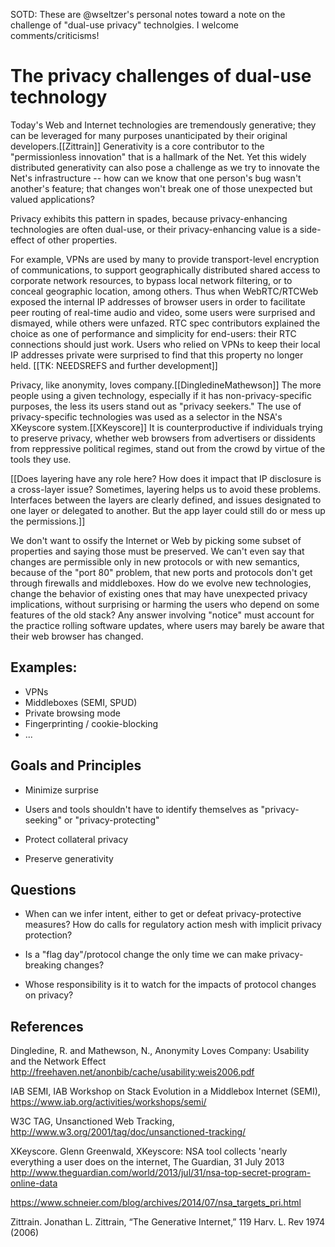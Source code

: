 SOTD: These are @wseltzer's personal notes toward a note on the challenge of "dual-use privacy" technolgies. I welcome comments/criticisms!

# The privacy challenges of dual-use technology

Today's Web and Internet technologies are tremendously generative;
they can be leveraged for many purposes unanticipated by their
original developers.[[Zittrain]] Generativity is a core contributor to
the "permissionless innovation" that is a hallmark of the Net. Yet
this widely distributed generativity can also pose a challenge as we
try to innovate the Net's infrastructure -- how can we know that one
person's bug wasn't another's feature; that changes won't break one of
those unexpected but valued applications?

Privacy exhibits this pattern in spades, because privacy-enhancing
technologies are often dual-use, or their privacy-enhancing value is a
side-effect of other properties. 

For example, VPNs are used by many to provide transport-level
encryption of communications, to support geographically distributed
shared access to corporate network resources, to bypass local network
filtering, or to conceal geographic location, among others. Thus when
WebRTC/RTCWeb exposed the internal IP addresses of browser users in
order to facilitate peer routing of real-time audio and video, some
users were surprised and dismayed, while others were unfazed. RTC spec
contributors explained the choice as one of performance and simplicity
for end-users: their RTC connections should just work. Users who
relied on VPNs to keep their local IP addresses private were surprised
to find that this property no longer held. [[TK: NEEDSREFS and further
development]]

Privacy, like anonymity, loves company.[[DingledineMathewson]] The
more people using a given technology, especially if it has
non-privacy-specific purposes, the less its users stand out as
"privacy seekers." The use of privacy-specific technologies was used
as a selector in the NSA's XKeyscore system.[[XKeyscore]] It is
counterproductive if individuals trying to preserve privacy, whether
web browsers from advertisers or dissidents from reppressive political
regimes, stand out from the crowd by virtue of the tools they use.

[[Does layering have any role here? How does it impact that IP
disclosure is a cross-layer issue? Sometimes, layering helps us to
avoid these problems. Interfaces between the layers are clearly
defined, and issues designated to one layer or delegated to
another. But the app layer could still do or mess up the permissions.]]

We don't want to ossify the Internet or Web by picking some subset of
properties and saying those must be preserved. We can't even say that
changes are permissible only in new protocols or with new semantics,
because of the "port 80" problem, that new ports and protocols don't
get through firewalls and middleboxes. How do we evolve new
technologies, change the behavior of existing ones that may have
unexpected privacy implications, without surprising or harming the
users who depend on some features of the old stack? Any answer
involving "notice" must account for the practice rolling software
updates, where users may barely be aware that their web browser has
changed.



## Examples: 

* VPNs
* Middleboxes (SEMI, SPUD)
* Private browsing mode
* Fingerprinting / cookie-blocking
* ... 

## Goals and Principles

* Minimize surprise

* Users and tools shouldn't have to identify themselves as
  "privacy-seeking" or "privacy-protecting"

* Protect collateral privacy

* Preserve generativity

## Questions

* When can we infer intent, either to get or defeat privacy-protective
  measures? How do calls for regulatory action mesh with implicit
  privacy protection?

* Is a "flag day"/protocol change the only time we can make
  privacy-breaking changes? 

* Whose responsibility is it to watch for the impacts of protocol changes on
  privacy?

## References

Dingledine, R. and Mathewson, N., Anonymity Loves Company:
Usability and the Network Effect  http://freehaven.net/anonbib/cache/usability:weis2006.pdf

IAB SEMI, IAB Workshop on Stack Evolution in a Middlebox Internet (SEMI), https://www.iab.org/activities/workshops/semi/

W3C TAG, Unsanctioned Web Tracking, http://www.w3.org/2001/tag/doc/unsanctioned-tracking/

XKeyscore. Glenn Greenwald, XKeyscore: NSA tool collects 'nearly everything a user does on the internet, The Guardian, 31 July 2013  http://www.theguardian.com/world/2013/jul/31/nsa-top-secret-program-online-data

https://www.schneier.com/blog/archives/2014/07/nsa_targets_pri.html

Zittrain. Jonathan L. Zittrain, “The Generative Internet,” 119 Harv. L. Rev 1974 (2006) 

